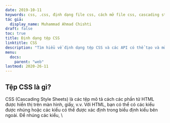 ```yaml
---
date: 2019-10-11
keywords: css, .css, định dạng file css, cách mở file css, cascading style sheet
tác giả:
  display_name: Muhammad Ahmad Chishti
draft: false
toc: true
title: Định dạng tệp CSS
linktitle: CSS
description: "Tìm hiểu về định dạng tệp CSS và các API có thể tạo và mở tệp CSS."
menu:
  docs:
    parent: "web"
lastmod: 2020-26-11
---
```


## Tệp CSS là gì? ##

CSS (Cascading Style Sheets) là các tệp mô tả cách các phần tử HTML được hiển thị trên màn hình, giấy, v.v. Với HTML, bạn có thể có các kiểu được nhúng hoặc các kiểu có thể được xác định trong biểu định kiểu bên ngoài. Để nhúng các kiểu, \ <style>\</style> thẻ được sử dụng. Các biểu định kiểu bên ngoài được lưu trữ trong các tệp có phần mở rộng .css. Với CSS bên ngoài, bạn có thể đưa nó vào nhiều trang HTML để cập nhật kiểu của các trang đó. Ngay cả một tệp CSS duy nhất cũng có thể được sử dụng để tạo kiểu cho một trang web hoàn chỉnh.

## Lược Sử ##

CSS1 được phát hành vào năm 1996 với Bert Bos là đồng tác giả. Nhóm làm việc CSS đã bắt đầu giải quyết các vấn đề chưa được giải quyết trong CSS1. Điều này dẫn đến việc tạo ra CSS2 vào tháng 11 năm 1997, được xuất bản dưới dạng đề xuất của W3C vào ngày 12 tháng 5 năm 1998. Phiên bản này đã thêm hỗ trợ cho các thiết bị dành riêng cho phương tiện như máy in, phông chữ có thể tải xuống, bảng và định vị thành phần. Tháng 6 năm 1999, CSS3 trở thành đề xuất của W3C. Điều này chia tài liệu thành các mô-đun trong đó mỗi mô-đun có các tính năng mở rộng được xác định trong CSS2.

## Cách sử dụng tệp CSS ##

Để sử dụng tệp CSS, bạn đưa nó vào phần đầu của tài liệu HTML. Bạn sử dụng thẻ link để gộp file như hình bên dưới.

```html
<link rel="stylesheet" type="text/css" href="main.css"/>
```

thuộc tính *href* của thẻ liên kết chứa đường dẫn đến tệp CSS. Bằng cách này, các kiểu áp dụng có trong tệp CSS đi kèm sẽ được áp dụng cho tài liệu HTML.

## Cú pháp CSS ##

Một quy tắc CSS bao gồm hai thành phần, bộ chọn và phần khai báo. Bộ chọn trỏ đến một phần tử trong tài liệu HTML. Nó có thể là thẻ thành phần, tên lớp, tên id, nhiều thẻ hiển thị phân cấp, v.v. Một khai báo chứa định nghĩa kiểu bao gồm thuộc tính và giá trị. Thuộc tính xác định thuộc tính của phần tử mà bạn muốn thay đổi và giá trị xác định giá trị mới của nó. Mỗi quy tắc CSS có thể có nhiều khai báo. Sau đây là một ví dụ về quy tắc CSS.

```css
h1{
    font-weight: 700;
    color: forestgreen;
}
```

Trong ví dụ trên, chúng ta có **h1** làm bộ chọn để chọn tất cả các thẻ h1 trong tài liệu HTML. Quy tắc có hai khai báo, một cho độ đậm của phông chữ và một cho màu sắc. *font-weight* và *color* là các thuộc tính và *700* và *forestgreen* lần lượt là các giá trị của chúng.

## Ví dụ sử dụng CSS ##

Phần sau đây trình bày tài liệu HTML mẫu và biểu định kiểu được sử dụng để tạo kiểu cho nó. Hình ảnh so sánh cũng được thêm vào để so sánh các tài liệu HTML được tạo kiểu và đơn giản

### Tài liệu HTML ###

```html
<!DOCTYPE html>
<html lang="en">

<head>
    <meta charset="UTF-8">
    <meta name="viewport" content="width=device-width, initial-scale=1.0">
    <link rel="stylesheet" href="main.css" type="text/css">
    <title>CSS Test</title>
</head>

<body>
    <div class="content-wrapper">
        <h1>Test document to test <span class="highlight">CSS</span></h1>
        <p>Lorem ipsum dolor sit amet consectetur adipisicing elit. Accusantium officia similique illum magni explicabo,
            tempore neque nulla laborum voluptas sint molestias libero et corporis omnis asperiores incidunt,
            perferendis
            sed aut!</p>

        <h2>List of items</h2>
        <ul>
            <li>Item 1</li>
            <li>Item 2</li>
            <li>Item 3</li>
            <li>Item 4</li>
            <li>Item 5</li>
        </ul>
    </div>
</body>

</html>
```

### Biểu định kiểu CSS ###

```css
body{
    background-color: lightblue;
    font-family: 'Segoe UI', Tahoma, Geneva, Verdana, sans-serif;
}
.content-wrapper{
    padding: 10px 30px;
}
p{
    text-align: justify;
}
h1{
    text-align: center;
}
.highlight{
    font-weight: 700;
    color: forestgreen;
}
h1, h2{
    font-weight: 400;
}

ul li{
    list-style-type: square;
    margin-bottom: 10px;
    margin-left: 50px;
}
```

### So sánh đầu ra ###

Phía bên trái của hình ảnh hiển thị tài liệu HTML mà không áp dụng các kiểu và phía bên phải hiển thị tài liệu HTML với các kiểu được áp dụng.

{{< figure src="../CssExample.jpg" alt="hình ảnh ví dụ" >}}

## Người giới thiệu ##

- [CSS - Wikipedia](https://en.wikipedia.org/wiki/CSS)

